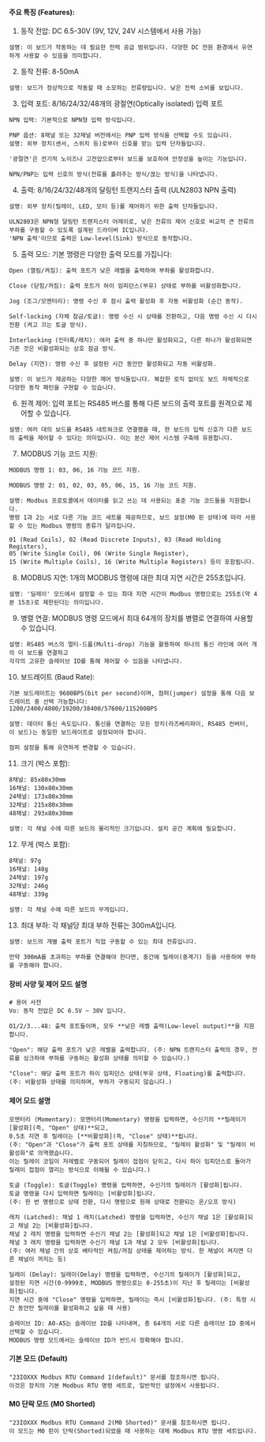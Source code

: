 #### 주요 특징 (Features):
1. 동작 전압: DC 6.5-30V (9V, 12V, 24V 시스템에서 사용 가능)
```less
설명: 이 보드가 작동하는 데 필요한 전력 공급 범위입니다. 다양한 DC 전원 환경에서 유연하게 사용할 수 있음을 의미합니다.
```

2. 동작 전류: 8-50mA
```less
설명: 보드가 정상적으로 작동할 때 소모하는 전류량입니다. 낮은 전력 소비를 보입니다.
```

3. 입력 포트: 8/16/24/32/48개의 광절연(Optically isolated) 입력 포트
```less
NPN 입력: 기본적으로 NPN형 입력 방식입니다.

PNP 옵션: 8채널 또는 32채널 버전에서는 PNP 입력 방식을 선택할 수도 있습니다.
설명: 외부 장치(센서, 스위치 등)로부터 신호를 받는 입력 단자들입니다.

'광절연'은 전기적 노이즈나 고전압으로부터 보드를 보호하여 안정성을 높이는 기능입니다.

NPN/PNP는 입력 신호의 방식(전류를 흘려주는 방식/끊는 방식)을 나타냅니다.
```

4. 출력: 8/16/24/32/48개의 달링턴 트랜지스터 출력 (ULN2803 NPN 출력)
```less
설명: 외부 장치(릴레이, LED, 모터 등)를 제어하기 위한 출력 단자들입니다.

ULN2803은 NPN형 달링턴 트랜지스터 어레이로, 낮은 전류의 제어 신호로 비교적 큰 전류의 부하를 구동할 수 있도록 설계된 드라이버 IC입니다.
'NPN 출력'이므로 출력은 Low-level(Sink) 방식으로 동작합니다.
```

5. 출력 모드: 기본 명령은 다양한 출력 모드를 가집니다:
```less
Open (열림/켜짐): 출력 포트가 낮은 레벨을 출력하여 부하를 활성화합니다.

Close (닫힘/꺼짐): 출력 포트가 하이 임피던스(부유) 상태로 부하를 비활성화합니다.

Jog (조그/모멘터리): 명령 수신 후 잠시 출력 활성화 후 자동 비활성화 (순간 동작).

Self-locking (자체 잠금/토글): 명령 수신 시 상태를 전환하고, 다음 명령 수신 시 다시 전환 (켜고 끄는 토글 방식).

Interlocking (인터록/래치): 여러 출력 중 하나만 활성화되고, 다른 하나가 활성화되면 기존 것은 비활성화되는 상호 잠금 방식.

Delay (지연): 명령 수신 후 설정된 시간 동안만 활성화되고 자동 비활성화.

설명: 이 보드가 제공하는 다양한 제어 방식들입니다. 복잡한 로직 없이도 보드 자체적으로 다양한 동작 패턴을 구현할 수 있습니다.
```

6. 원격 제어: 입력 포트는 RS485 버스를 통해 다른 보드의 출력 포트를 원격으로 제어할 수 있습니다.
```less
설명: 여러 대의 보드를 RS485 네트워크로 연결했을 때, 한 보드의 입력 신호가 다른 보드의 출력을 제어할 수 있다는 의미입니다. 이는 분산 제어 시스템 구축에 유용합니다.
```

7. MODBUS 기능 코드 지원:
```less
MODBUS 명령 1: 03, 06, 16 기능 코드 지원.

MODBUS 명령 2: 01, 02, 03, 05, 06, 15, 16 기능 코드 지원.

설명: Modbus 프로토콜에서 데이터를 읽고 쓰는 데 사용되는 표준 기능 코드들을 지원합니다.
명령 1과 2는 서로 다른 기능 코드 세트를 제공하므로, 보드 설정(M0 핀 상태)에 따라 사용할 수 있는 Modbus 명령의 종류가 달라집니다.

01 (Read Coils), 02 (Read Discrete Inputs), 03 (Read Holding Registers),
05 (Write Single Coil), 06 (Write Single Register),
15 (Write Multiple Coils), 16 (Write Multiple Registers) 등이 포함됩니다.
```

8. MODBUS 지연: 1개의 MODBUS 명령에 대한 최대 지연 시간은 255초입니다.
```less
설명: '딜레이' 모드에서 설정할 수 있는 최대 지연 시간이 Modbus 명령으로는 255초(약 4분 15초)로 제한된다는 의미입니다.
```

9. 병렬 연결: MODBUS 명령 모드에서 최대 64개의 장치를 병렬로 연결하여 사용할 수 있습니다.
```less
설명: RS485 버스의 멀티-드롭(Multi-drop) 기능을 활용하여 하나의 통신 라인에 여러 개의 이 보드를 연결하고
각각의 고유한 슬레이브 ID를 통해 제어할 수 있음을 나타냅니다.
```

10. 보드레이트 (Baud Rate):
```less
기본 보드레이트는 9600BPS(bit per second)이며, 점퍼(jumper) 설정을 통해 다음 보드레이트 중 선택 가능합니다:
1200/2400/4800/19200/38400/57600/115200BPS

설명: 데이터 통신 속도입니다. 통신을 연결하는 모든 장치(라즈베리파이, RS485 컨버터, 이 보드)는 동일한 보드레이트로 설정되어야 합니다.

점퍼 설정을 통해 유연하게 변경할 수 있습니다.
```

11. 크기 (박스 포함):
```less
8채널: 85x80x30mm
16채널: 130x80x30mm
24채널: 173x80x30mm
32채널: 215x80x30mm
48채널: 293x80x30mm

설명: 각 채널 수에 따른 보드의 물리적인 크기입니다. 설치 공간 계획에 필요합니다.
```

12. 무게 (박스 포함):
```less
8채널: 97g
16채널: 148g
24채널: 197g
32채널: 246g
48채널: 339g

설명: 각 채널 수에 따른 보드의 무게입니다.
```

13. 최대 부하: 각 채널당 최대 부하 전류는 300mA입니다.
```less
설명: 보드의 개별 출력 포트가 직접 구동할 수 있는 최대 전류입니다.

만약 300mA를 초과하는 부하를 연결해야 한다면, 중간에 릴레이(중계기) 등을 사용하여 부하를 구동해야 합니다.
```

#### 장비 사양 및 제어 모드 설명
```less
# 용어 사전
Vo: 동작 전압은 DC 6.5V ~ 30V 입니다.

O1/2/3...48: 출력 포트들이며, 모두 **낮은 레벨 출력(Low-level output)**을 지원합니다.

"Open": 해당 출력 포트가 낮은 레벨을 출력합니다. (주: NPN 트랜지스터 출력의 경우, 전류를 싱크하여 부하를 구동하는 활성화 상태를 의미할 수 있습니다.)

"Close": 해당 출력 포트가 하이 임피던스 상태(부유 상태, Floating)를 출력합니다. (주: 비활성화 상태를 의미하며, 부하가 구동되지 않습니다.)
```

#### 제어 모드 설명
```less
모멘터리 (Momentary): 모멘터리(Momentary) 명령을 입력하면, 수신기의 **릴레이가 [활성화](즉, "Open" 상태)**되고,
0.5초 지연 후 릴레이는 [**비활성화](즉, "Close" 상태)**됩니다.
(주: "Open"과 "Close"가 출력 포트 상태를 지칭하므로, "릴레이 활성화" 및 "릴레이 비활성화"로 의역했습니다.
이는 릴레이 코일이 저레벨로 구동되어 릴레이 접점이 닫히고, 다시 하이 임피던스로 돌아가 릴레이 접점이 열리는 방식으로 이해될 수 있습니다.)
```

```less
토글 (Toggle): 토글(Toggle) 명령을 입력하면, 수신기의 릴레이가 [활성화]됩니다.
토글 명령을 다시 입력하면 릴레이는 [비활성화]됩니다.
(주: 한 번 명령으로 상태 전환, 다시 명령으로 원래 상태로 전환되는 온/오프 방식)
```

```less
래치 (Latched): 채널 1 래치(Latched) 명령을 입력하면, 수신기 채널 1은 [활성화]되고 채널 2는 [비활성화]됩니다.
채널 2 래치 명령을 입력하면 수신기 채널 2는 [활성화]되고 채널 1은 [비활성화]됩니다.
채널 3 래치 명령을 입력하면 수신기 채널 1과 채널 2 모두 [비활성화]됩니다.
(주: 여러 채널 간의 상호 배타적인 켜짐/꺼짐 상태를 제어하는 방식. 한 채널이 켜지면 다른 채널이 꺼지는 등)
```

```less
딜레이 (Delay): 딜레이(Delay) 명령을 입력하면, 수신기의 릴레이가 [활성화]되고,
설정된 지연 시간(0-9999초, MODBUS 명령으로는 0-255초)이 지난 후 릴레이는 [비활성화]됩니다.
지연 시간 중에 "Close" 명령을 입력하면, 릴레이는 즉시 [비활성화]됩니다. (주: 특정 시간 동안만 릴레이를 활성화하고 싶을 때 사용)
```

```less
슬레이브 ID: A0-A5는 슬레이브 ID를 나타내며, 총 64개의 서로 다른 슬레이브 ID 중에서 선택할 수 있습니다.
MODBUS 명령 모드에서는 슬레이브 ID가 반드시 정확해야 합니다.
```

#### 기본 모드 (Default)
```less
"23IOXXX Modbus RTU Command 1(default)" 문서를 참조하시면 됩니다.
이것은 장치의 기본 Modbus RTU 명령 세트로, 일반적인 설정에서 사용됩니다.
```

#### M0 단락 모드 (M0 Shorted)
```less
"23IOXXX Modbus RTU Command 2(M0 Shorted)" 문서를 참조하시면 됩니다.
이 모드는 M0 핀이 단락(Shorted)되었을 때 사용하는 대체 Modbus RTU 명령 세트입니다.
```


























